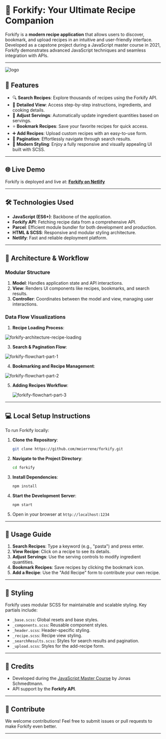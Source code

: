 # 🌟 Forkify: Your Ultimate Recipe Companion

Forkify is a **modern recipe application** that allows users to discover, bookmark, and upload recipes in an intuitive and user-friendly interface. Developed as a capstone project during a JavaScript master course in 2021, Forkify demonstrates advanced JavaScript techniques and seamless integration with APIs.

---

![logo](https://github.com/user-attachments/assets/3f36cade-7c16-4915-84b2-fd4b4c5fbd3c)

## 🚀 Features

- 🔍 **Search Recipes**: Explore thousands of recipes using the Forkify API.
- 📖 **Detailed View**: Access step-by-step instructions, ingredients, and cooking details.
- 🔄 **Adjust Servings**: Automatically update ingredient quantities based on servings.
- ⭐ **Bookmark Recipes**: Save your favorite recipes for quick access.
- ➕ **Add Recipes**: Upload custom recipes with an easy-to-use form.
- 📜 **Pagination**: Effortlessly navigate through search results.
- 🎨 **Modern Styling**: Enjoy a fully responsive and visually appealing UI built with SCSS.

---

## 🌐 Live Demo

Forkify is deployed and live at: [**Forkify on Netlify**](https://renemeier-forkify.netlify.app/)

---

## 🛠️ Technologies Used

- **JavaScript (ES6+)**: Backbone of the application.
- **Forkify API**: Fetching recipe data from a comprehensive API.
- **Parcel**: Efficient module bundler for both development and production.
- **HTML & SCSS**: Responsive and modular styling architecture.
- **Netlify**: Fast and reliable deployment platform.

---

## 🧩 Architecture & Workflow

### Modular Structure

1. **Model**: Handles application state and API interactions.
2. **View**: Renders UI components like recipes, bookmarks, and search results.
3. **Controller**: Coordinates between the model and view, managing user interactions.

### Data Flow Visualizations

1. **Recipe Loading Process**:

![forkify-architecture-recipe-loading](https://github.com/user-attachments/assets/c399a0c6-9399-4c70-b004-7eff3668a441)

3. **Search & Pagination Flow**:

![forkify-flowchart-part-1](https://github.com/user-attachments/assets/e32bbb65-8270-4634-ba57-24d3bcec3ce1)

4. **Bookmarking and Recipe Management**:

![forkify-flowchart-part-2](https://github.com/user-attachments/assets/bf258b73-04ad-4403-a560-ea5fc0f4a401)


5. **Adding Recipes Workflow**:

   ![forkify-flowchart-part-3](https://github.com/user-attachments/assets/b3a0852f-935b-44cd-8289-ee364aca6ba0)

---

## 💻 Local Setup Instructions

To run Forkify locally:

1. **Clone the Repository**:
   ```bash
   git clone https://github.com/meierrene/forkify.git
   ```
2. **Navigate to the Project Directory**:
   ```bash
   cd forkify
   ```
3. **Install Dependencies**:
   ```bash
   npm install
   ```
4. **Start the Development Server**:
   ```bash
   npm start
   ```
5. Open in your browser at `http://localhost:1234`

---

## 📖 Usage Guide

1. **Search Recipes**: Type a keyword (e.g., "pasta") and press enter.
2. **View Recipe**: Click on a recipe to see its details.
3. **Adjust Servings**: Use the serving controls to modify ingredient quantities.
4. **Bookmark Recipes**: Save recipes by clicking the bookmark icon.
5. **Add a Recipe**: Use the "Add Recipe" form to contribute your own recipe.

---

## 🎨 Styling

Forkify uses modular SCSS for maintainable and scalable styling. Key partials include:

- `_base.scss`: Global resets and base styles.
- `_components.scss`: Reusable component styles.
- `_header.scss`: Header-specific styling.
- `_recipe.scss`: Recipe view styling.
- `_searchResults.scss`: Styles for search results and pagination.
- `_upload.scss`: Styles for the add-recipe form.

---

## 🙌 Credits

- Developed during the [JavaScript Master Course](https://www.udemy.com/course/the-complete-javascript-course/) by Jonas Schmedtmann.
- API support by the **Forkify API**.




---

## 🤝 Contribute

We welcome contributions! Feel free to submit issues or pull requests to make Forkify even better.

---
